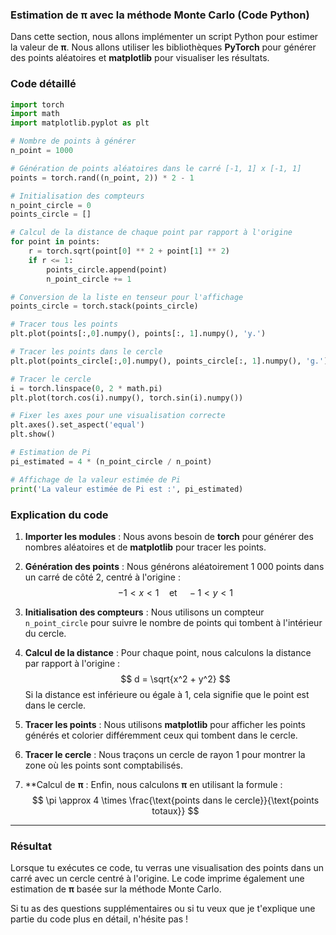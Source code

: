 ### Estimation de **π** avec la méthode Monte Carlo (Code Python)

Dans cette section, nous allons implémenter un script Python pour estimer la valeur de **π**. Nous allons utiliser les bibliothèques **PyTorch** pour générer des points aléatoires et **matplotlib** pour visualiser les résultats.

### Code détaillé

```python
import torch
import math
import matplotlib.pyplot as plt

# Nombre de points à générer
n_point = 1000

# Génération de points aléatoires dans le carré [-1, 1] x [-1, 1]
points = torch.rand((n_point, 2)) * 2 - 1

# Initialisation des compteurs
n_point_circle = 0
points_circle = []

# Calcul de la distance de chaque point par rapport à l'origine
for point in points:
    r = torch.sqrt(point[0] ** 2 + point[1] ** 2)
    if r <= 1:
        points_circle.append(point)
        n_point_circle += 1

# Conversion de la liste en tenseur pour l'affichage
points_circle = torch.stack(points_circle)

# Tracer tous les points
plt.plot(points[:,0].numpy(), points[:, 1].numpy(), 'y.')

# Tracer les points dans le cercle
plt.plot(points_circle[:,0].numpy(), points_circle[:, 1].numpy(), 'g.')

# Tracer le cercle
i = torch.linspace(0, 2 * math.pi)
plt.plot(torch.cos(i).numpy(), torch.sin(i).numpy())

# Fixer les axes pour une visualisation correcte
plt.axes().set_aspect('equal')
plt.show()

# Estimation de Pi
pi_estimated = 4 * (n_point_circle / n_point)

# Affichage de la valeur estimée de Pi
print('La valeur estimée de Pi est :', pi_estimated)
```

### Explication du code

1. **Importer les modules** : Nous avons besoin de **torch** pour générer des nombres aléatoires et de **matplotlib** pour tracer les points.
   
2. **Génération des points** : Nous générons aléatoirement 1 000 points dans un carré de côté 2, centré à l'origine :
   $$-1 < x < 1 \quad \text{et} \quad -1 < y < 1$$
   
3. **Initialisation des compteurs** : Nous utilisons un compteur `n_point_circle` pour suivre le nombre de points qui tombent à l'intérieur du cercle.

4. **Calcul de la distance** : Pour chaque point, nous calculons la distance par rapport à l'origine :
   $$
   d = \sqrt{x^2 + y^2}
   $$
   Si la distance est inférieure ou égale à 1, cela signifie que le point est dans le cercle.

5. **Tracer les points** : Nous utilisons **matplotlib** pour afficher les points générés et colorier différemment ceux qui tombent dans le cercle.

6. **Tracer le cercle** : Nous traçons un cercle de rayon 1 pour montrer la zone où les points sont comptabilisés.

7. **Calcul de **π** : Enfin, nous calculons **π** en utilisant la formule :
   $$
   \pi \approx 4 \times \frac{\text{points dans le cercle}}{\text{points totaux}}
   $$

---

### Résultat

Lorsque tu exécutes ce code, tu verras une visualisation des points dans un carré avec un cercle centré à l'origine. Le code imprime également une estimation de **π** basée sur la méthode Monte Carlo.

Si tu as des questions supplémentaires ou si tu veux que je t'explique une partie du code plus en détail, n'hésite pas !
